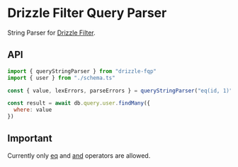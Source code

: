 # Drizzle Filter Query Parser

String Parser for [Drizzle Filter](https://orm.drizzle.team/docs/operators).

## API
```js
import { queryStringParser } from "drizzle-fqp"
import { user } from "./schema.ts"

const { value, lexErrors, parseErrors } = queryStringParser("eq(id, 1)", user)

const result = await db.query.user.findMany({
  where: value
})
```

## Important
Currently only [eq](https://orm.drizzle.team/docs/operators#eq) and [and](https://orm.drizzle.team/docs/operators#and) operators are allowed.
